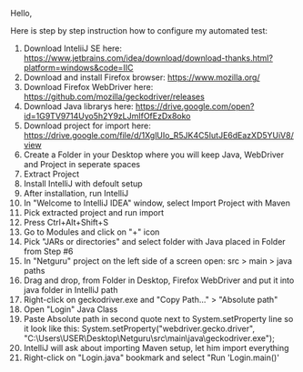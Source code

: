 Hello,

Here is step by step instruction how to configure my automated test:
1. Download InteliiJ SE here:
https://www.jetbrains.com/idea/download/download-thanks.html?platform=windows&code=IIC
2. Download and install Firefox browser:
https://www.mozilla.org/
3. Download Firefox WebDriver here:
https://github.com/mozilla/geckodriver/releases
4. Download Java librarys here:
https://drive.google.com/open?id=1G9TV9714Uyo5h2Y9zLJmIfOfEzDx8oko
5. Download project for import here:
https://drive.google.com/file/d/1XglUIo_R5JK4C5IutJE6dEazXD5YUiV8/view
6. Create a Folder in your Desktop where you will keep Java, WebDriver and Project in seperate spaces 
7. Extract Project
8. Install IntelliJ with defoult setup
9. After installation, run IntelliJ
10. In "Welcome to IntelliJ IDEA" window, select Import Project with Maven
11. Pick extracted project and run import
12. Press Ctrl+Alt+Shift+S
13. Go to Modules and click on "+" icon
14. Pick "JARs or directories" and select folder with Java placed in Folder from Step #6
15. In "Netguru" project on the left side of a screen open: src > main > java paths
16. Drag and drop, from Folder in Desktop, Firefox WebDriver and put it into java folder in IntelliJ path
17. Right-click on geckodriver.exe and "Copy Path..." > "Absolute path"
18. Open "Login" Java Class
19. Paste Absolute path in second quote next to System.setProperty line so it look like this:
System.setProperty("webdriver.gecko.driver", "C:\\Users\\USER\\Desktop\\Netguru\\src\\main\\java\\geckodriver.exe");
20. IntelliJ will ask about importing Maven setup, let him import everything
21. Right-click on "Login.java" bookmark and select "Run 'Login.main()'
